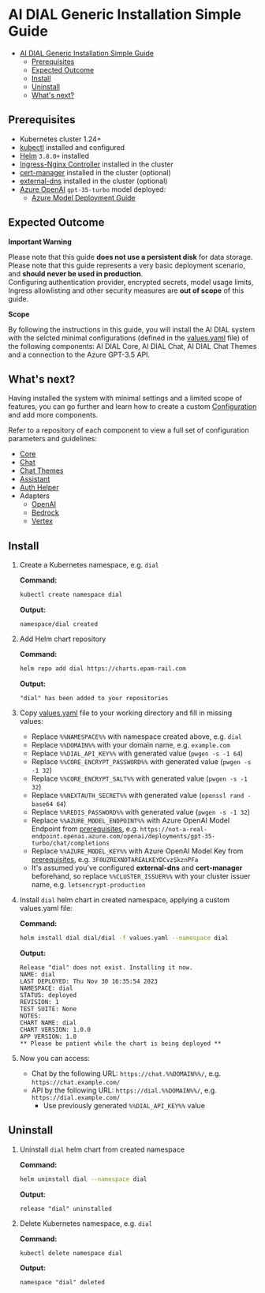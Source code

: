 # AI DIAL Generic Installation Simple Guide

- [AI DIAL Generic Installation Simple Guide](#ai-dial-generic-installation-simple-guide)
  - [Prerequisites](#prerequisites)
  - [Expected Outcome](#expected-outcome)
  - [Install](#install)
  - [Uninstall](#uninstall)
  - [What's next?](#whats-next)

## Prerequisites

- Kubernetes cluster 1.24+
- [kubectl](https://kubernetes.io/docs/tasks/tools/#kubectl) installed and configured
- [Helm](https://helm.sh/docs/intro/install/) `3.8.0+` installed
- [Ingress-Nginx Controller](https://kubernetes.github.io/ingress-nginx/deploy/) installed in the cluster
- [cert-manager](https://cert-manager.io/docs/installation/) installed in the cluster (optional)
- [external-dns](https://github.com/kubernetes-sigs/external-dns) installed in the cluster (optional)
- [Azure OpenAI](https://learn.microsoft.com/en-us/azure/ai-services/openai/overview) `gpt-35-turbo` model deployed:
  - [Azure Model Deployment Guide](https://docs.epam-rail.com/Deployment/OpenAI%20Model%20Deployment)

## Expected Outcome

**Important Warning**

Please note that this guide **does not use a persistent disk** for data storage.\
Please note that this guide represents a very basic deployment scenario, and **should never be used in production**.\
Configuring authentication provider, encrypted secrets, model usage limits, Ingress allowlisting and other security measures are **out of scope** of this guide.

**Scope**

By following the instructions in this guide, you will install the AI DIAL system with the selcted minimal configurations (defined in the [values.yaml](values.yaml) file) of the following components: AI DIAL Core, AI DIAL Chat, AI DIAL Chat Themes and a connection to the Azure GPT-3.5 API.

## What's next?

Having installed the system with minimal settings and a limited scope of features, you can go further and learn how to create a custom [Configuration](https://docs.epam-rail.com/Deployment/configuration) and add more components.

Refer to a repository of each component to view a full set of configuration parameters and guidelines:

* [Core](https://github.com/epam/ai-dial-core)
* [Chat](https://github.com/epam/ai-dial-chat)
* [Chat Themes](https://github.com/epam/ai-dial-chat-themes)
* [Assistant](https://github.com/epam/ai-dial-assistant)
* [Auth Helper](https://github.com/epam/ai-dial-auth-helper)
* Adapters
  * [OpenAI](https://github.com/epam/ai-dial-adapter-openai)
  * [Bedrock](https://github.com/epam/ai-dial-adapter-bedrock)
  * [Vertex](https://github.com/epam/ai-dial-adapter-vertexai)

## Install

1. Create a Kubernetes namespace, e.g. `dial`

    **Command:**

    ```sh
    kubectl create namespace dial
    ```

    **Output:**

    ```console
    namespace/dial created
    ```

1. Add Helm chart repository

    **Command:**

    ```sh
    helm repo add dial https://charts.epam-rail.com
    ```

    **Output:**

    ```console
    "dial" has been added to your repositories
    ```

1. Copy [values.yaml](values.yaml) file to your working directory and fill in missing values:
    - Replace `%%NAMESPACE%%` with namespace created above, e.g. `dial`
    - Replace `%%DOMAIN%%` with your domain name, e.g. `example.com`
    - Replace `%%DIAL_API_KEY%%` with generated value (`pwgen -s -1 64`)
    - Replace `%%CORE_ENCRYPT_PASSWORD%%` with generated value (`pwgen -s -1 32`)
    - Replace `%%CORE_ENCRYPT_SALT%%` with generated value (`pwgen -s -1 32`)
    - Replace `%%NEXTAUTH_SECRET%%` with generated value (`openssl rand -base64 64`)
    - Replace `%%REDIS_PASSWORD%%` with generated value (`pwgen -s -1 32`)
    - Replace `%%AZURE_MODEL_ENDPOINT%%` with Azure OpenAI Model Endpoint from [prerequisites](#prerequisites), e.g. `https://not-a-real-endpoint.openai.azure.com/openai/deployments/gpt-35-turbo/chat/completions`
    - Replace `%%AZURE_MODEL_KEY%%` with Azure OpenAI Model Key from [prerequisites](#prerequisites), e.g. `3F0UZREXNOTAREALKEYDCvzSkznPFa`
    - It's assumed you've configured **external-dns** and **cert-manager** beforehand, so replace `%%CLUSTER_ISSUER%%` with your cluster issuer name, e.g. `letsencrypt-production`

2. Install `dial` helm chart in created namespace, applying a custom values.yaml file:

    **Command:**

    ```sh
    helm install dial dial/dial -f values.yaml --namespace dial
    ```

    **Output:**

    ```console
    Release "dial" does not exist. Installing it now.
    NAME: dial
    LAST DEPLOYED: Thu Nov 30 16:35:54 2023
    NAMESPACE: dial
    STATUS: deployed
    REVISION: 1
    TEST SUITE: None
    NOTES:
    CHART NAME: dial
    CHART VERSION: 1.0.0
    APP VERSION: 1.0
    ** Please be patient while the chart is being deployed **
    ```

3. Now you can access:
    - Chat by the following URL: `https://chat.%%DOMAIN%%/`, e.g. `https://chat.example.com/`
    - API by the following URL: `https://dial.%%DOMAIN%%/`, e.g. `https://dial.example.com/`
      - Use previously generated `%%DIAL_API_KEY%%` value

## Uninstall

1. Uninstall `dial` helm chart from created namespace

    **Command:**

    ```sh
    helm uninstall dial --namespace dial
    ```

    **Output:**

    ```console
    release "dial" uninstalled
    ```

1. Delete Kubernetes namespace, e.g. `dial`

    **Command:**

    ```sh
    kubectl delete namespace dial
    ```

    **Output:**

    ```console
    namespace "dial" deleted
    ```
